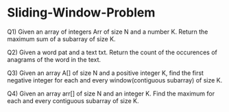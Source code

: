 # Sliding-Window-Problem


Q1) Given an array of integers Arr of size N and a number K. Return the maximum sum of a subarray of size K.

Q2) Given a word pat and a text txt. Return the count of the occurences of anagrams of the word in the text.

Q3) Given an array A[] of size N and a positive integer K, find the first negative integer for each and every window(contiguous subarray) of size K.

Q4) Given an array arr[] of size N and an integer K. Find the maximum for each and every contiguous subarray of size K.
